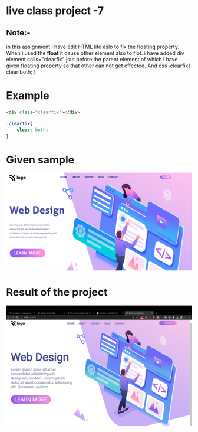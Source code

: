 # live class project -7

## Note:- 
in this assignment i have edit HTML life aslo to fix the floating property. When i used the **float** it cause other element also to flot. i have added div element calls="clearfix" jsut before the parent element of which i have given floating property so that other can not get effected. And css 
.clearfix{
    clear:both;
}

# Example
```html
<div class="clearfix"></div>
```
```css
.clearfix{
    clear: both;
}
```

# Given sample 
![sample image](/thumbnail.png)
# Result of the project
![result of the given project](/Screenshot%202022-12-27%20at%207.48.12%20pm.png)
